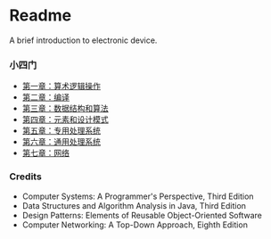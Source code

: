 # Readme
A brief introduction to electronic device.

### 小四门
- [第一章：算术逻辑操作](./chapter-1.md)
- [第二章：编译](./chapter-2.md)
- [第三章：数据结构和算法](./chapter-3.md)
- [第四章：元素和设计模式](./chapter-4.md)
- [第五章：专用处理系统](./chapter-5.md)
- [第六章：通用处理系统](./chapter-6.md)
- [第七章：网络](./chapter-7.md)

### Credits
- Computer Systems: A Programmer's Perspective, Third Edition
- Data Structures and Algorithm Analysis in Java, Third Edition
- Design Patterns: Elements of Reusable Object-Oriented Software
- Computer Networking: A Top-Down Approach, Eighth Edition
